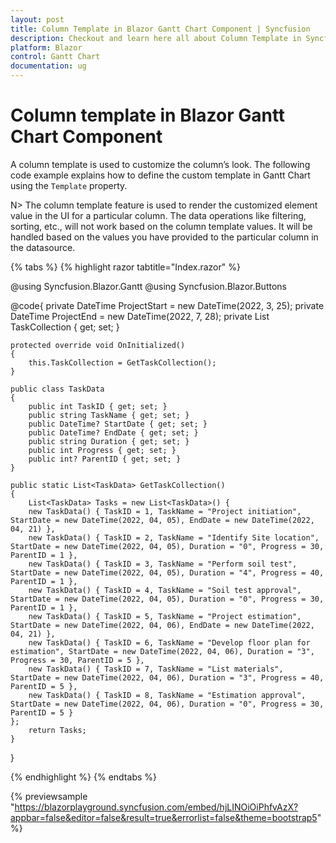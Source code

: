 ```yaml
---
layout: post
title: Column Template in Blazor Gantt Chart Component | Syncfusion
description: Checkout and learn here all about Column Template in Syncfusion Blazor Gantt Chart component and much more details.
platform: Blazor
control: Gantt Chart
documentation: ug
---
```


# Column template in Blazor Gantt Chart Component

A column template is used to customize the column’s look. The following code example explains how to define the custom template in Gantt Chart using the `Template` property.

N> The column template feature is used to render the customized element value in the UI for a particular column. The data operations like filtering, sorting, etc., will not work based on the column template values. It will be handled based on the values you have provided to the particular column in the datasource.


{% tabs %}
{% highlight razor tabtitle="Index.razor" %}

@using Syncfusion.Blazor.Gantt
@using Syncfusion.Blazor.Buttons

<SfGantt DataSource="@TaskCollection" Height="450px" Width="100%" HighlightWeekends="true" ProjectStartDate="@ProjectStart" ProjectEndDate="@ProjectEnd">
    <GanttColumns>
        <GanttColumn Field="TaskID" HeaderText="Task ID" MinWidth="150" MaxWidth="250" AllowReordering="false"></GanttColumn>
        <GanttColumn Field="TaskName" HeaderText="Task Name">
            <Template>
                @{
                    @if (context != null)
                    {
                        <SfButton CssClass="e-bigger" Content="@((context as TaskData).TaskName)"></SfButton>
                    }
                }
            </Template>
        </GanttColumn>
        <GanttColumn Field="Duration" HeaderText="Duration"></GanttColumn>
    </GanttColumns>
    <GanttTaskFields Id="TaskID" Name="TaskName" StartDate="StartDate" EndDate="EndDate" Duration="Duration" Progress="Progress" ParentID="ParentID">
    </GanttTaskFields>
</SfGantt>

@code{
    private DateTime ProjectStart = new DateTime(2022, 3, 25);
    private DateTime ProjectEnd = new DateTime(2022, 7, 28);
    private List<TaskData> TaskCollection { get; set; }

    protected override void OnInitialized()
    {
        this.TaskCollection = GetTaskCollection();
    }

    public class TaskData
    {
        public int TaskID { get; set; }
        public string TaskName { get; set; }
        public DateTime? StartDate { get; set; }
        public DateTime? EndDate { get; set; }
        public string Duration { get; set; }
        public int Progress { get; set; }
        public int? ParentID { get; set; }
    }

    public static List<TaskData> GetTaskCollection()
    {
        List<TaskData> Tasks = new List<TaskData>() {
        new TaskData() { TaskID = 1, TaskName = "Project initiation", StartDate = new DateTime(2022, 04, 05), EndDate = new DateTime(2022, 04, 21) },
        new TaskData() { TaskID = 2, TaskName = "Identify Site location", StartDate = new DateTime(2022, 04, 05), Duration = "0", Progress = 30, ParentID = 1 },
        new TaskData() { TaskID = 3, TaskName = "Perform soil test", StartDate = new DateTime(2022, 04, 05), Duration = "4", Progress = 40, ParentID = 1 },
        new TaskData() { TaskID = 4, TaskName = "Soil test approval", StartDate = new DateTime(2022, 04, 05), Duration = "0", Progress = 30, ParentID = 1 },
        new TaskData() { TaskID = 5, TaskName = "Project estimation", StartDate = new DateTime(2022, 04, 06), EndDate = new DateTime(2022, 04, 21) },
        new TaskData() { TaskID = 6, TaskName = "Develop floor plan for estimation", StartDate = new DateTime(2022, 04, 06), Duration = "3", Progress = 30, ParentID = 5 },
        new TaskData() { TaskID = 7, TaskName = "List materials", StartDate = new DateTime(2022, 04, 06), Duration = "3", Progress = 40, ParentID = 5 },
        new TaskData() { TaskID = 8, TaskName = "Estimation approval", StartDate = new DateTime(2022, 04, 06), Duration = "0", Progress = 30, ParentID = 5 }
    };
        return Tasks;
    }
}

{% endhighlight %}
{% endtabs %}

{% previewsample "https://blazorplayground.syncfusion.com/embed/hjLINOiOiPhfvAzX?appbar=false&editor=false&result=true&errorlist=false&theme=bootstrap5" %}